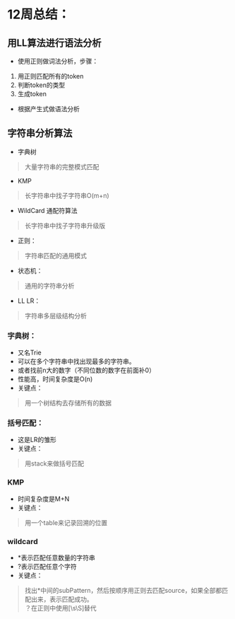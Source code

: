 # 12周总结：


## 用LL算法进行语法分析

* 使用正则做词法分析，步骤：
1. 用正则匹配所有的token
2. 判断token的类型
3. 生成token

* 根据产生式做语法分析

## 字符串分析算法

* 字典树
> 大量字符串的完整模式匹配  
* KMP
> 长字符串中找子字符串O(m+n)  
* WildCard 通配符算法
> 长字符串中找子字符串升级版  
* 正则：
> 字符串匹配的通用模式  
* 状态机：
> 通用的字符串分析  
* LL LR：
> 字符串多层级结构分析  

### 字典树：

* 又名Trie 
* 可以在多个字符串中找出现最多的字符串。
* 或者找前n大的数字（不同位数的数字在前面补0）
* 性能高，时间复杂度是O(n)
* 关键点：
> 用一个树结构去存储所有的数据  

### 括号匹配：

* 这是LR的雏形
* 关键点：
> 用stack来做括号匹配  

### KMP

* 时间复杂度是M+N
* 关键点：
> 用一个table来记录回溯的位置  

### wildcard

* *表示匹配任意数量的字符串
* ?表示匹配任意个字符
* 关键点：
> 找出*中间的subPattern，然后按顺序用正则去匹配source，如果全部都匹配出来，表示匹配成功。  
> ？在正则中使用[\\s\\S]替代  


